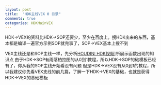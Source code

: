 ```yaml
---
layout: post
title:  "HDK主线VEX 0 目录"
comments: true
categories: HDKMainVEX
---
```


HDK->VEX的资料比HDK->SOP还要少，至少在百度上，搜HDK出来的东西，基本都是编译一遍官方示例SOP就完事了，SOP->VEX基本上搜不到

VEX主线还是和SOP主线一样，先分析[HOUDINI HDK视频](https://space.bilibili.com/73693594/video)]所展示函数出现的知识点
由于HDK->SOP有雨落柏拉图的从0到1教程，所以HDK->SOP的础模板已经有了，你从我的SOP主线开始看没有问题
但是HDK->VEX没有从0到1的教程，所以我建议你先看VEX支线的前几篇，了解一下HDK->VEX的基础，也就是获得HDK->VEX的基础模板